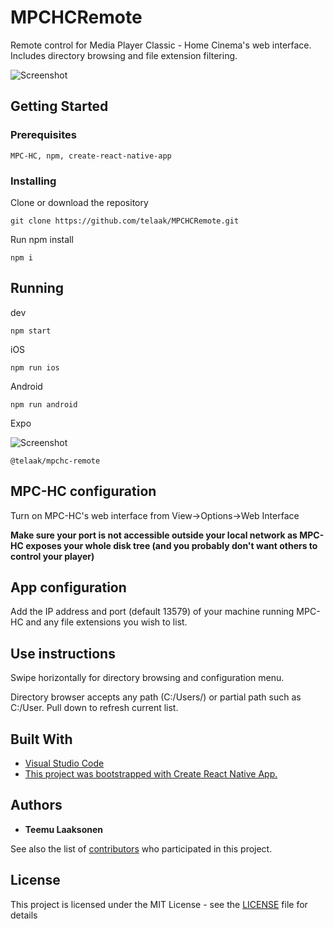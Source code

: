 # MPCHCRemote

Remote control for Media Player Classic - Home Cinema's web interface. Includes directory browsing and file extension filtering.

![Screenshot](https://i.imgur.com/yamZdFq.png)

## Getting Started

### Prerequisites

```
MPC-HC, npm, create-react-native-app
```

### Installing

Clone or download the repository

```
git clone https://github.com/telaak/MPCHCRemote.git
```

Run npm install

```
npm i
```

## Running

dev

```
npm start
```

iOS

```
npm run ios
```

Android

```
npm run android
```

Expo

![Screenshot](https://i.imgur.com/K6ZP7Qn.png)

```
@telaak/mpchc-remote
```

## MPC-HC configuration

Turn on MPC-HC's web interface from View->Options->Web Interface

**Make sure your port is not accessible outside your local network as MPC-HC exposes your whole disk tree (and you probably don't want others to control your player)**

## App configuration

Add the IP address and port (default 13579) of your machine running MPC-HC and any file extensions you wish to list.

## Use instructions

Swipe horizontally for directory browsing and configuration menu. 

Directory browser accepts any path (C:/Users/) or partial path such as C:/User. Pull down to refresh current list.

## Built With

* [Visual Studio Code](https://code.visualstudio.com/)
* [This project was bootstrapped with Create React Native App.](https://github.com/react-community/create-react-native-app)

## Authors

* **Teemu Laaksonen**

See also the list of [contributors](https://github.com/telaak/MPCHCRemote/contributors) who participated in this project.

## License

This project is licensed under the MIT License - see the [LICENSE](LICENSE) file for details
